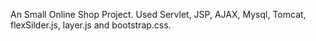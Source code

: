 An Small Online Shop Project.
Used Servlet, JSP, AJAX, Mysql, Tomcat, flexSilder.js, layer.js and bootstrap.css.
